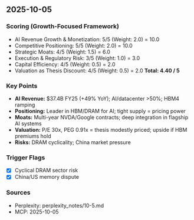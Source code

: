 ## 2025-10-05

### Scoring (Growth-Focused Framework)
- AI Revenue Growth & Monetization: 5/5 (Weight: 2.0) = 10.0
- Competitive Positioning: 5/5 (Weight: 2.0) = 10.0
- Strategic Moats: 4/5 (Weight: 1.5) = 6.0
- Execution & Regulatory Risk: 3/5 (Weight: 1.0) = 3.0
- Capital Efficiency: 4/5 (Weight: 0.5) = 2.0
- Valuation as Thesis Discount: 4/5 (Weight: 0.5) = 2.0
**Total: 4.40 / 5**

### Key Points
- **AI Revenue:** $37.4B FY25 (+49% YoY); AI/datacenter >50%; HBM4 ramping
- **Positioning:** Leader in HBM/DRAM for AI; tight supply = pricing power
- **Moats:** Multi-year NVDA/Google contracts; deep integration in flagship AI systems
- **Valuation:** P/E 30x, PEG 0.91x = thesis modestly priced; upside if HBM premiums hold
- **Risks:** DRAM cyclicality; China market pressure

### Trigger Flags
- [x] Cyclical DRAM sector risk
- [x] China/US memory dispute

### Sources
- Perplexity: perplexity_notes/10-5.md
- MCP: 2025-10-05

